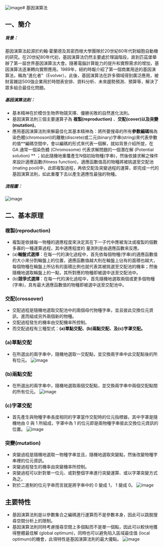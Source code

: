 ![image](https://github.com/soon1110014/alg112a/assets/105185732/1886c1b8-bfda-4a9a-a3e0-e2c69f696f44)# 基因演算法
## 一、簡介

##### 背景：

基因演算法起源於約翰·霍蘭德及其密西根大學團隊於20世紀60年代對細胞自動機的研究。在20世紀80年代初，基因演算法仍然主要處於理論階段，直到匹茲堡舉辦了第一屆世界基因演算法大會。隨著電腦計算能力的提升和實際需求的增加，基因演算法逐漸轉向實際應用。1989年，紐約時報介紹了第一個商業用途的基因演算法，稱為"進化者"（Evolver）。此後，基因演算法在許多領域得到廣泛應用，被財富雜誌500強企業用於時間表安排、資料分析、未來趨勢預測、預算等，解決了眾多組合最佳化問題。

##### 基因演算法則：

* 基本精神在於模仿生物界物競天擇、優勝劣敗的自然進化法則。
* 基因演算法則三個主要運算子為 **複製(reproduction)** 、**交配(cover)**以及**突變(mutation)**。
* 應用基因演算法則來解最佳化其基本精神為：將所要搜尋的所有**參數編碼**稱為染色體(chromosonl)的離散(discrete)或二元(binary)字串(string)來代表參數的值**編碼空間中，會以編碼的形式來代表一個解，就如背景介紹所提，在 GA 通常一個染色體 (Chromosome) 代表求解問題的一個潛在解 (Potential solution) ** ；如此隨機地重覆產生N個初始物種(字串)，然後依據求解之條件來設計適應函數(fitness function)，適應函數值高的物種將被挑選至交配池(mating pool)中，此即複製過程，再依交配及突變過程的運算，即完成一代的基因演算法則，如此重覆下去以產生適應性最強的物種。

##### 流程圖：
![image](https://github.com/soon1110014/alg112a/assets/105185732/a88d88e0-3e8a-46fc-bd0b-582168789a79)

## 二、基本原理

### 複製(reproduction)
* 複製是依據每一物種的適應程度來決定其在下一子代中應被淘汰或複製的個數多寡的一種運算過程，其中適應程度的   量測則是由適應函數來反應。
* (a)**輪盤式選擇**：在每一代的演化過程中，首先依每個物種(字串)的適應函數值的大小來分割輪盤上的位置，適應函數值越大則在輪盤上佔有的面積也越大，每個物種在輪盤上所佔有的面積比例也就代表其被挑選至交配池的機率；然後隨機地選取輪盤上的一點，其所對應的物種即被選中送至交配池中。
* (b)**競爭式選擇**：在每一代的演化過程中，首先隨機地選取兩個或更多個物種(字串)，具有最大適應函數值的物種即被選中送至交配池中。

### 交配(crossover)
* 交配過程是隨機地選取交配池中的兩個母代物種字串，並且彼此交換位元資訊，進而組成另外兩個新的物種。
* 交配過程發生的機率由交配機率所控制。
* 而交配過程有三種型式：**(a)單點交配、(b)兩點交配、及(c)字罩交配。**

### (a)單點交配
* 在所選出的兩字串中，隨機地選取一交配點，並交換兩字串中此交配點後的所有位元。
![image](https://github.com/soon1110014/alg112a/assets/105185732/068919e8-7d6b-4ca2-b330-a10db4b36f15)

### (b)兩點交配
* 在所選出的兩字串中，隨機地選取兩個交配點，並交換兩字串中兩個交配點間的所有位元。 
![image](https://github.com/soon1110014/alg112a/assets/105185732/20dc0740-4d39-4f5d-a262-c2516a9dbc41)

### (c)字罩交配
* 首先產生與物種字串長度相同的字罩當作交配時的位元指標器，其中字罩是隨機地由 0 與 1 所組成，字罩中為 1 的位元即是兩物種字串彼此交換位元資訊的位置。
![image](https://github.com/soon1110014/alg112a/assets/105185732/dfad9103-3ea4-46df-954f-c542b666bf25)

### 突變(mutation)
* 突變過程是隨機地選取一物種字串並且，隨機地選取突變點，然後改變物種字串裡的位元資訊。
* 突變過程發生的機率由突變機率所控制。
* 突變過程可以針對單一位元、或對整個字串進行突變運算、或以字罩突變方式為之。
* 對於二進制的位元字串而言就是將字串中的 0 變成 1， 1 變成 0。
![image](https://github.com/soon1110014/alg112a/assets/105185732/3c7fc6d9-1f03-4c29-b5e1-993f7b78add7)
## 主要特性
* 基因演算法則是以參數集合之編碼進行運算而不是參數本身，因此可以跳脫搜尋空間分析上的限制。
* 基因演算法則同時考慮搜尋空間上多個點而不是單一個點，因此可以較快地獲得整體最佳解 (global optimum)，同時也可以避免陷入區域最佳值 (local optimum)的機會，此項特性是基因演算法則的最大優點。
![image](https://github.com/soon1110014/alg112a/assets/105185732/658e4c8c-f5b1-42ce-9a1c-e96defc2277e)









